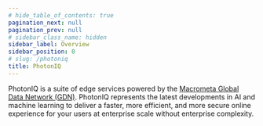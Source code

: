 ```yaml
---
# hide_table_of_contents: true
pagination_next: null
pagination_prev: null
# sidebar_class_name: hidden
sidebar_label: Overview
sidebar_position: 0
# slug: /photoniq
title: PhotonIQ
---
```


PhotonIQ is a suite of edge services powered by the [Macrometa Global Data Network (GDN)](../index.md). PhotonIQ represents the latest developments in AI and machine learning to deliver a faster, more efficient, and more secure online experience for your users at enterprise scale without enterprise complexity.

